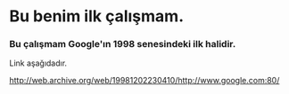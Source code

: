 # Bu benim ilk çalışmam.

### Bu çalışmam Google'ın 1998 senesindeki ilk halidir.

Link aşağıdadır.

http://web.archive.org/web/19981202230410/http://www.google.com:80/ 